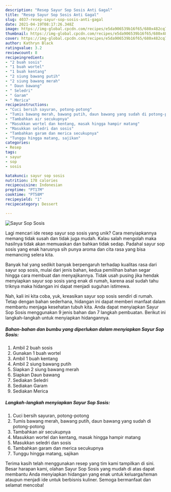 ```yaml
---
description: "Resep Sayur Sop Sosis Anti Gagal"
title: "Resep Sayur Sop Sosis Anti Gagal"
slug: 4037-resep-sayur-sop-sosis-anti-gagal
date: 2021-04-19T08:17:26.348Z
image: https://img-global.cpcdn.com/recipes/e5da906539b16f65/680x482cq70/sayur-sop-sosis-foto-resep-utama.jpg
thumbnail: https://img-global.cpcdn.com/recipes/e5da906539b16f65/680x482cq70/sayur-sop-sosis-foto-resep-utama.jpg
cover: https://img-global.cpcdn.com/recipes/e5da906539b16f65/680x482cq70/sayur-sop-sosis-foto-resep-utama.jpg
author: Kathryn Black
ratingvalue: 3.2
reviewcount: 8
recipeingredient:
- "2 buah sosis"
- "1 buah wortel"
- "1 buah kentang"
- "2 siung bawang putih"
- "2 siung bawang merah"
- " Daun bawang"
- " Seledri"
- " Garam"
- " Merica"
recipeinstructions:
- "Cuci bersih sayuran, potong-potong"
- "Tumis bawang merah, bawang putih, daun bawang yang sudah di potong-potong"
- "Tambahkan air secukupnya"
- "Masukkan wortel dan kentang, masak hingga hampir matang"
- "Masukkan seledri dan sosis"
- "Tambahkan garam dan merica secukupnya"
- "Tunggu hingga matang, sajikan"
categories:
- Resep
tags:
- sayur
- sop
- sosis

katakunci: sayur sop sosis 
nutrition: 178 calories
recipecuisine: Indonesian
preptime: "PT17M"
cooktime: "PT58M"
recipeyield: "1"
recipecategory: Dessert

---
```



![Sayur Sop Sosis](https://img-global.cpcdn.com/recipes/e5da906539b16f65/680x482cq70/sayur-sop-sosis-foto-resep-utama.jpg)

Lagi mencari ide resep sayur sop sosis yang unik? Cara menyiapkannya memang tidak susah dan tidak juga mudah. Kalau salah mengolah maka hasilnya tidak akan memuaskan dan bahkan tidak sedap. Padahal sayur sop sosis yang enak harusnya sih punya aroma dan cita rasa yang bisa memancing selera kita.



Banyak hal yang sedikit banyak berpengaruh terhadap kualitas rasa dari sayur sop sosis, mulai dari jenis bahan, kedua pemilihan bahan segar hingga cara membuat dan menyajikannya. Tidak usah pusing jika hendak menyiapkan sayur sop sosis yang enak di rumah, karena asal sudah tahu triknya maka hidangan ini dapat menjadi suguhan istimewa.


Nah, kali ini kita coba, yuk, kreasikan sayur sop sosis sendiri di rumah. Tetap dengan bahan sederhana, hidangan ini dapat memberi manfaat dalam membantu menjaga kesehatan tubuh kita. Anda dapat menyiapkan Sayur Sop Sosis menggunakan 9 jenis bahan dan 7 langkah pembuatan. Berikut ini langkah-langkah untuk menyiapkan hidangannya.

<!--inarticleads1-->

##### Bahan-bahan dan bumbu yang diperlukan dalam menyiapkan Sayur Sop Sosis:

1. Ambil 2 buah sosis
1. Gunakan 1 buah wortel
1. Ambil 1 buah kentang
1. Ambil 2 siung bawang putih
1. Siapkan 2 siung bawang merah
1. Siapkan  Daun bawang
1. Sediakan  Seledri
1. Sediakan  Garam
1. Sediakan  Merica




<!--inarticleads2-->

##### Langkah-langkah menyiapkan Sayur Sop Sosis:

1. Cuci bersih sayuran, potong-potong
1. Tumis bawang merah, bawang putih, daun bawang yang sudah di potong-potong
1. Tambahkan air secukupnya
1. Masukkan wortel dan kentang, masak hingga hampir matang
1. Masukkan seledri dan sosis
1. Tambahkan garam dan merica secukupnya
1. Tunggu hingga matang, sajikan




Terima kasih telah menggunakan resep yang tim kami tampilkan di sini. Besar harapan kami, olahan Sayur Sop Sosis yang mudah di atas dapat membantu Anda menyiapkan hidangan yang enak untuk keluarga/teman ataupun menjadi ide untuk berbisnis kuliner. Semoga bermanfaat dan selamat mencoba!
